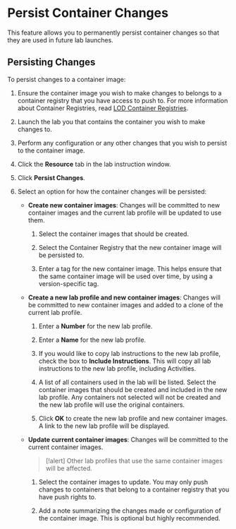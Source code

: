 # Persist Container Changes

This feature allows you to permanently persist container changes so that they are used in future lab launches.

## Persisting Changes

To persist changes to a container image:

1. Ensure the container image you wish to make changes to belongs to a container registry that you have access to push to. For more information about Container Registries, read [LOD Container Registries](container-registries.md).

1. Launch the lab you that contains the container you wish to make changes to. 

1. Perform any configuration or any other changes that you wish to persist to the container image. 

1. Click the **Resource** tab in the lab instruction window. 

1. Click **Persist Changes**. 

1. Select an option for how the container changes will be persisted:

    - **Create new container images**: Changes will be committed to new container images and the current lab profile will be updated to use them.

        1. Select the container images that should be created.

        1. Select the Container Registry that the new container image will be persisted to. 

        1. Enter a tag for the new container image. This helps ensure that the same container image will be used over time, by using a version-specific tag. 

    - **Create a new lab profile and new container images**: Changes will be committed to new container images and added to a clone of the current lab profile.

        1. Enter a **Number** for the new lab profile.

        1. Enter a **Name** for the new lab profile.

        1. If you would like to copy lab instructions to the new lab profile, check the box to **Include Instructions**. This will copy all lab instructions to the new lab profile, including Activities. 

        1. A list of all containers used in the lab will be listed. Select the container images that should be created and included in the new lab profile. Any containers not selected will not be created and the new lab profile will use the original containers. 

        1. Click **OK** to create the new lab profile and new container images. A link to the new lab profile will be displayed. 

    - **Update current container images**: Changes will be committed to the current container images. 
    
        >[!alert] Other lab profiles that use the same container images will be affected.

        1. Select the container images to update. You may only push changes to containers that belong to a container registry that you have push rights to. 

        1. Add a note summarizing the changes made or configuration of the container image. This is optional but highly recommended. 